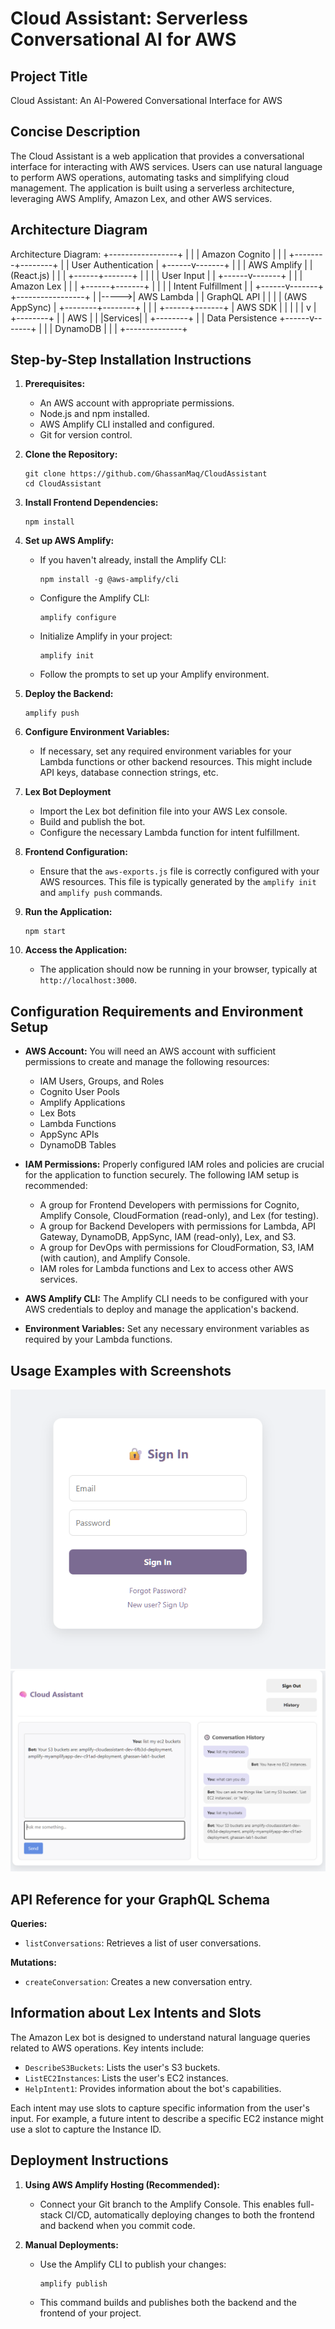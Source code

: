 # Cloud Assistant: Serverless Conversational AI for AWS

## Project Title

Cloud Assistant: An AI-Powered Conversational Interface for AWS

## Concise Description

The Cloud Assistant is a web application that provides a conversational interface for interacting with AWS services.  Users can use natural language to perform AWS operations, automating tasks and simplifying cloud management.  The application is built using a serverless architecture, leveraging AWS Amplify, Amazon Lex, and other AWS services.

## Architecture Diagram

Architecture Diagram:                              +-----------------+
                              |                 |
                              |  Amazon Cognito |
                              |                 |
                              +--------+--------+
                                     |
                                     | User Authentication
                                     |
                              +------v-------+
                              |              |
                              |  AWS Amplify |
                              |  (React.js)  |
                              |              |
                              +------+-------+
                                     | |
                                     | | User Input
                                     | |
                              +------v-------+
                              |              |
                              |  Amazon Lex  |
                              |              |
                              +------+-------+
                                     | |
                                     | | Intent Fulfillment
                                     | |
                              +------v-------+      +-----------------+
                              |              |----->|  AWS Lambda     |
                              |  GraphQL API |      |                 |
                              | (AWS AppSync) |      +--------+--------+
                              |              |             |
                              +------+-------+             | AWS SDK
                                     |                      |
                                     |                      |
                                     |                      v
                                     |                   +--------+
                                     |                   |  AWS   |
                                     |                   |Services|
                                     |                   +--------+
                                     |
                                     | Data Persistence
                              +------v-------+
                              |              |
                              |  DynamoDB     |
                              |              |
                              +--------------+

## Step-by-Step Installation Instructions

1.  **Prerequisites:**

    * An AWS account with appropriate permissions.
    * Node.js and npm installed.
    * AWS Amplify CLI installed and configured.
    * Git for version control.

2.  **Clone the Repository:**

    ```
    git clone https://github.com/GhassanMaq/CloudAssistant
    cd CloudAssistant
    ```

3.  **Install Frontend Dependencies:**

    ```
    npm install
    ```

4.  **Set up AWS Amplify:**

    * If you haven't already, install the Amplify CLI:

        ```
        npm install -g @aws-amplify/cli
        ```

    * Configure the Amplify CLI:

        ```
        amplify configure
        ```

    * Initialize Amplify in your project:

        ```
        amplify init
        ```

    * Follow the prompts to set up your Amplify environment.

5.  **Deploy the Backend:**

    ```
    amplify push
    ```

6.  **Configure Environment Variables:**

    * If necessary, set any required environment variables for your Lambda functions or other backend resources. This might include API keys, database connection strings, etc.

7.  **Lex Bot Deployment**

    * Import the Lex bot definition file into your AWS Lex console.
    * Build and publish the bot.
    * Configure the necessary Lambda function for intent fulfillment.

8.  **Frontend Configuration:**

    * Ensure that the `aws-exports.js` file is correctly configured with your AWS resources. This file is typically generated by the `amplify init` and `amplify push` commands.

9.  **Run the Application:**

    ```
    npm start
    ```

10. **Access the Application:**

    * The application should now be running in your browser, typically at `http://localhost:3000`.

## Configuration Requirements and Environment Setup

* **AWS Account:** You will need an AWS account with sufficient permissions to create and manage the following resources:

    * IAM Users, Groups, and Roles
    * Cognito User Pools
    * Amplify Applications
    * Lex Bots
    * Lambda Functions
    * AppSync APIs
    * DynamoDB Tables

* **IAM Permissions:** Properly configured IAM roles and policies are crucial for the application to function securely. The following IAM setup is recommended:

    * A group for Frontend Developers with permissions for Cognito, Amplify Console, CloudFormation (read-only), and Lex (for testing).
    * A group for Backend Developers with permissions for Lambda, API Gateway, DynamoDB, AppSync, IAM (read-only), Lex, and S3.
    * A group for DevOps with permissions for CloudFormation, S3, IAM (with caution), and Amplify Console.
    * IAM roles for Lambda functions and Lex to access other AWS services.

* **AWS Amplify CLI:** The Amplify CLI needs to be configured with your AWS credentials to deploy and manage the application's backend.

* **Environment Variables:** Set any necessary environment variables as required by your Lambda functions.

## Usage Examples with Screenshots
![alt text](image.png)
![alt text](image-2.png)

## API Reference for your GraphQL Schema


**Queries:**

* `listConversations`: Retrieves a list of user conversations.

**Mutations:**

* `createConversation`: Creates a new conversation entry.

## Information about Lex Intents and Slots

The Amazon Lex bot is designed to understand natural language queries related to AWS operations. Key intents include:

* `DescribeS3Buckets`: Lists the user's S3 buckets.
* `ListEC2Instances`: Lists the user's EC2 instances.
* `HelpIntent1`: Provides information about the bot's capabilities.

Each intent may use slots to capture specific information from the user's input. For example, a future intent to describe a specific EC2 instance might use a slot to capture the Instance ID.

## Deployment Instructions

1.  **Using AWS Amplify Hosting (Recommended):**

    * Connect your Git branch to the Amplify Console. This enables full-stack CI/CD, automatically deploying changes to both the frontend and backend when you commit code.

2.  **Manual Deployments:**

    * Use the Amplify CLI to publish your changes:

        ```
        amplify publish
        ```

    * This command builds and publishes both the backend and the frontend of your project.
